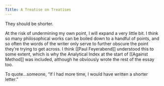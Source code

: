 ```yaml
---
Title: A Treatise on Treatises
---
```


They should be shorter.

At the risk of undermining my own point, I will expand a very little bit. I think so many philosophical works can be boiled down to a handful of points, and so often the words of the writer only serve to further obscure the point they’re trying to get across. I think [[Paul Feyerabend]] understood this to some extent, which is why the Analytical Index at the start of [[Against Method]] was included, although he obviously wrote the rest of the essay too.

To quote…someone, “If I had more time, I would have written a shorter letter.”